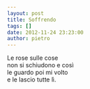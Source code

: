```yaml
---
layout: post
title: Soffrendo
tags: []
date: 2012-11-24 23:23:00
author: pietro
---
```

Le rose sulle cose<br/>non si schiudono e così<br/>le guardo poi mi volto<br/>e le lascio tutte lì.
